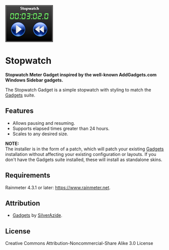 ![](Images/Stopwatch.png)
# Stopwatch
**Stopwatch Meter Gadget inspired by the well-known AddGadgets.com Windows Sidebar gadgets.**

The Stopwatch Gadget is a simple stopwatch with styling to match the [Gadgets](https://github.com/SilverAzide/Gadgets) suite.

## Features
* Allows pausing and resuming.
* Supports elapsed times greater than 24 hours.
* Scales to any desired size.

**NOTE:**<br>
The installer is in the form of a patch, which will patch your existing [Gadgets](https://github.com/SilverAzide/Gadgets) installation without affecting your existing configuration or layouts. If you don't have the Gadgets suite installed, these will install as standalone skins.

## Requirements
Rainmeter 4.3.1 or later: <https://www.rainmeter.net>.<br>

## Attribution
* [Gadgets](https://github.com/SilverAzide/Gadgets) by [SilverAzide](https://github.com/SilverAzide).

## License
Creative Commons Attribution-Noncommercial-Share Alike 3.0 License
